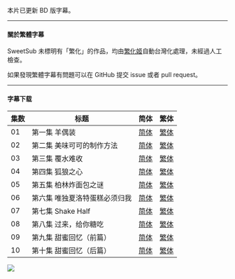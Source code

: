 本片已更新 BD 版字幕。

---

#### 關於繁體字幕

SweetSub 未標明有「繁化」的作品，均由[繁化姬](https://zhconvert.org/)自動台灣化處理，未經過人工檢查。

如果發現繁體字幕有問題可以在 GitHub 提交 issue 或者 pull request。

----

#### 字幕下载

<auto-generated-table>

| 集数 | 标题 | 简体 | 繁体 |
| - | - | - | - |
| 01 | 第一集  羊偶装 | [简体](https://raw.githubusercontent.com/SweetSub/SweetSub/master/Archive/Shoushimin%20Series/%5BSweetSub%5D%20Shoushimin%20Series%20-%2001.chs.ass) | [繁体](https://raw.githubusercontent.com/SweetSub/SweetSub/master/Archive/Shoushimin%20Series/%5BSweetSub%5D%20Shoushimin%20Series%20-%2001.cht.ass) |
| 02 | 第二集  美味可可的制作方法 | [简体](https://raw.githubusercontent.com/SweetSub/SweetSub/master/Archive/Shoushimin%20Series/%5BSweetSub%5D%20Shoushimin%20Series%20-%2002.chs.ass) | [繁体](https://raw.githubusercontent.com/SweetSub/SweetSub/master/Archive/Shoushimin%20Series/%5BSweetSub%5D%20Shoushimin%20Series%20-%2002.cht.ass) |
| 03 | 第三集  覆水难收 | [简体](https://raw.githubusercontent.com/SweetSub/SweetSub/master/Archive/Shoushimin%20Series/%5BSweetSub%5D%20Shoushimin%20Series%20-%2003.chs.ass) | [繁体](https://raw.githubusercontent.com/SweetSub/SweetSub/master/Archive/Shoushimin%20Series/%5BSweetSub%5D%20Shoushimin%20Series%20-%2003.cht.ass) |
| 04 | 第四集  狐狼之心 | [简体](https://raw.githubusercontent.com/SweetSub/SweetSub/master/Archive/Shoushimin%20Series/%5BSweetSub%5D%20Shoushimin%20Series%20-%2004.chs.ass) | [繁体](https://raw.githubusercontent.com/SweetSub/SweetSub/master/Archive/Shoushimin%20Series/%5BSweetSub%5D%20Shoushimin%20Series%20-%2004.cht.ass) |
| 05 | 第五集  柏林炸面包之谜 | [简体](https://raw.githubusercontent.com/SweetSub/SweetSub/master/Archive/Shoushimin%20Series/%5BSweetSub%5D%20Shoushimin%20Series%20-%2005.chs.ass) | [繁体](https://raw.githubusercontent.com/SweetSub/SweetSub/master/Archive/Shoushimin%20Series/%5BSweetSub%5D%20Shoushimin%20Series%20-%2005.cht.ass) |
| 06 | 第六集  唯独夏洛特蛋糕必须归我 | [简体](https://raw.githubusercontent.com/SweetSub/SweetSub/master/Archive/Shoushimin%20Series/%5BSweetSub%5D%20Shoushimin%20Series%20-%2006.chs.ass) | [繁体](https://raw.githubusercontent.com/SweetSub/SweetSub/master/Archive/Shoushimin%20Series/%5BSweetSub%5D%20Shoushimin%20Series%20-%2006.cht.ass) |
| 07 | 第七集    Shake Half | [简体](https://raw.githubusercontent.com/SweetSub/SweetSub/master/Archive/Shoushimin%20Series/%5BSweetSub%5D%20Shoushimin%20Series%20-%2007.chs.ass) | [繁体](https://raw.githubusercontent.com/SweetSub/SweetSub/master/Archive/Shoushimin%20Series/%5BSweetSub%5D%20Shoushimin%20Series%20-%2007.cht.ass) |
| 08 | 第八集    过来，给你糖吃 | [简体](https://raw.githubusercontent.com/SweetSub/SweetSub/master/Archive/Shoushimin%20Series/%5BSweetSub%5D%20Shoushimin%20Series%20-%2008.chs.ass) | [繁体](https://raw.githubusercontent.com/SweetSub/SweetSub/master/Archive/Shoushimin%20Series/%5BSweetSub%5D%20Shoushimin%20Series%20-%2008.cht.ass) |
| 09 | 第九集    甜蜜回忆（前篇） | [简体](https://raw.githubusercontent.com/SweetSub/SweetSub/master/Archive/Shoushimin%20Series/%5BSweetSub%5D%20Shoushimin%20Series%20-%2009.chs.ass) | [繁体](https://raw.githubusercontent.com/SweetSub/SweetSub/master/Archive/Shoushimin%20Series/%5BSweetSub%5D%20Shoushimin%20Series%20-%2009.cht.ass) |
| 10 | 第十集    甜蜜回忆（后篇） | [简体](https://raw.githubusercontent.com/SweetSub/SweetSub/master/Archive/Shoushimin%20Series/%5BSweetSub%5D%20Shoushimin%20Series%20-%2010.chs.ass) | [繁体](https://raw.githubusercontent.com/SweetSub/SweetSub/master/Archive/Shoushimin%20Series/%5BSweetSub%5D%20Shoushimin%20Series%20-%2010.cht.ass) |

</auto-generated-table>

![](https://p.sda1.dev/18/69089020bed80be6b936f9b18b05ae6b/Shoushimin_Series_kv.jpg)
